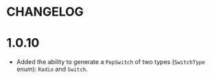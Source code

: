 
# CHANGELOG

# 1.0.10
* Added the ability to generate a `PopSwitch` of two types (`SwitchType` enum): `Radio` and `Switch`.
